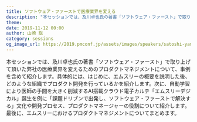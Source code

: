 ```yaml
---
title: ソフトウェア・ファーストで医療業界を変える
description: "本セッションでは、及川卓也氏の著書「ソフトウェア・ファースト」で取り上げて頂いた弊社の医療業界を変えるためのプロダクトマネジメントについて、事例を含めて紹介します。具体的には、はじめに、エムスリーの概要を説明した後、どのような組織でプロダクト開発を行っているかを紹介します。次に、自動学習により医師の手間を大きく削減するAI搭載クラウド電子カルテ「エムスリーデジカル」誕生を例に「課題ドリブンで出発し、ソフトウェア・ファーストで解決する」文化や開発プロセス、プロダクトマネージャーの役割について紹介します。最後に、エムスリーにおけるプロダクトマネジメントについてまとめます。"
theme: 
date: 2019-11-12 00:00
author: 山崎 聡
category: sessions
og_image_url: https://2019.pmconf.jp/assets/images/speakers/satoshi-yamazaki.png
---
```


本セッションでは、及川卓也氏の著書「ソフトウェア・ファースト」で取り上げて頂いた弊社の医療業界を変えるためのプロダクトマネジメントについて、事例を含めて紹介します。具体的には、はじめに、エムスリーの概要を説明した後、どのような組織でプロダクト開発を行っているかを紹介します。次に、自動学習により医師の手間を大きく削減するAI搭載クラウド電子カルテ「エムスリーデジカル」誕生を例に「課題ドリブンで出発し、ソフトウェア・ファーストで解決する」文化や開発プロセス、プロダクトマネージャーの役割について紹介します。最後に、エムスリーにおけるプロダクトマネジメントについてまとめます。